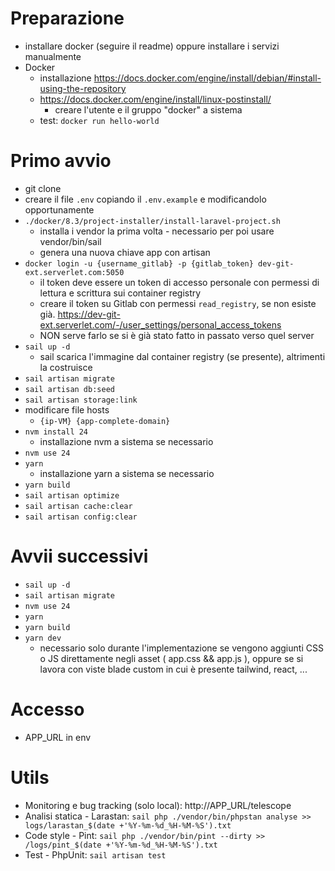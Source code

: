 # Preparazione
- installare docker (seguire il readme) oppure installare i servizi manualmente
- Docker
  - installazione https://docs.docker.com/engine/install/debian/#install-using-the-repository
  - https://docs.docker.com/engine/install/linux-postinstall/
    - creare l'utente e il gruppo "docker" a sistema
  - test: `docker run hello-world`

# Primo avvio
- git clone
- creare il file `.env` copiando il `.env.example` e modificandolo opportunamente
- `./docker/8.3/project-installer/install-laravel-project.sh`
    - installa i vendor la prima volta - necessario per poi usare vendor/bin/sail
    - genera una nuova chiave app con artisan
- `docker login -u {username_gitlab} -p {gitlab_token} dev-git-ext.serverlet.com:5050`
  - il token deve essere un token di accesso personale con permessi di lettura e scrittura sui container registry
  - creare il token su Gitlab con permessi `read_registry`, se non esiste già. https://dev-git-ext.serverlet.com/-/user_settings/personal_access_tokens
  - NON serve farlo se si è già stato fatto in passato verso quel server
- `sail up -d`
    - sail scarica l'immagine dal container registry (se presente), altrimenti la costruisce
- `sail artisan migrate`
- `sail artisan db:seed`
- `sail artisan storage:link`
- modificare file hosts
    - `{ip-VM} {app-complete-domain}`
- `nvm install 24`
  - installazione nvm a sistema se necessario
- `nvm use 24`
- `yarn`
   - installazione yarn a sistema se necessario
- `yarn build`
- `sail artisan optimize`
- `sail artisan cache:clear`
- `sail artisan config:clear`

# Avvii successivi
- `sail up -d`
- `sail artisan migrate`
- `nvm use 24`
- `yarn`
- `yarn build`
- `yarn dev`
    - necessario solo durante l'implementazione se vengono aggiunti CSS o JS direttamente negli asset ( app.css && app.js ), oppure se si lavora con viste blade custom in cui è presente tailwind, react, ...

# Accesso
- APP_URL in env

# Utils
- Monitoring e bug tracking (solo local): http://APP_URL/telescope
- Analisi statica - Larastan: `sail php ./vendor/bin/phpstan analyse >> logs/larastan_$(date +'%Y-%m-%d_%H-%M-%S').txt`
- Code style - Pint: `sail php ./vendor/bin/pint --dirty >> /logs/pint_$(date +'%Y-%m-%d_%H-%M-%S').txt`
- Test - PhpUnit: `sail artisan test`
